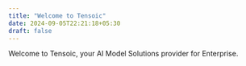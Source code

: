 ```yaml
---
title: "Welcome to Tensoic"
date: 2024-09-05T22:21:18+05:30
draft: false
---
```


Welcome to Tensoic, your AI Model Solutions provider for Enterprise.

